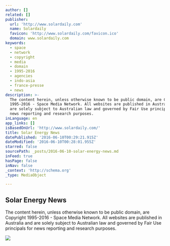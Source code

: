 ```yaml
---
author: []
related: []
publisher:
  url: 'http://www.solardaily.com'
  name: Solardaily
  favicon: 'http://www.solardaily.com/favicon.ico'
  domain: www.solardaily.com
keywords:
  - space
  - network
  - copyright
  - media
  - domain
  - 1995-2016
  - agencies
  - indo-asia
  - france-presse
  - news
description: >-
  The content herein, unless otherwise known to be public domain, are Copyright
  1995-2016 - Space Media Network. All websites are published in Australia and
  are solely subject to Australian law and governed by Fair Use principals for
  news reporting and research purposes.
inLanguage: en
app_links: []
isBasedOnUrl: 'http://www.solardaily.com/'
title: Solar Energy News
datePublished: '2016-06-10T00:29:21.915Z'
dateModified: '2016-06-10T00:28:01.955Z'
starred: false
sourcePath: _posts/2016-06-10-solar-energy-news.md
inFeed: true
hasPage: false
inNav: false
_context: 'http://schema.org'
_type: MediaObject

---
```

<article style=""><h1>Solar Energy News</h1><p>The content herein, unless otherwise known to be public domain, are Copyright 1995-2016 - Space Media Network. All websites are published in Australia and are solely subject to Australian law and governed by Fair Use principals for news reporting and research purposes.</p><img src="http://www.spxdaily.com/images-hg/pnnl-aqueous-zinc-manganese-oxide-battery-renewable-energy-hg.jpg" /></article>